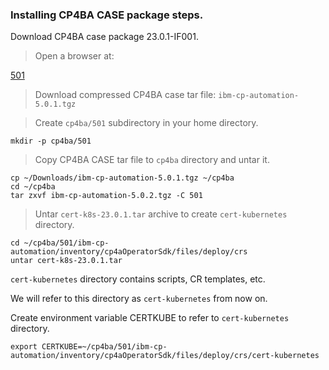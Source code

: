 ### Installing CP4BA CASE package steps.

Download CP4BA case package 23.0.1-IF001.

> Open a browser at:

[501](https://github.com/IBM/cloud-pak/tree/master/repo/case/ibm-cp-automation/5.0.1)

> Download compressed CP4BA case tar file: `ibm-cp-automation-5.0.1.tgz`

> Create `cp4ba/501` subdirectory in your home directory.

```
mkdir -p cp4ba/501
```

> Copy CP4BA CASE tar file to `cp4ba` directory and untar it.

```
cp ~/Downloads/ibm-cp-automation-5.0.1.tgz ~/cp4ba
cd ~/cp4ba
tar zxvf ibm-cp-automation-5.0.2.tgz -C 501
```

> Untar `cert-k8s-23.0.1.tar` archive to create `cert-kubernetes` directory.

```
cd ~/cp4ba/501/ibm-cp-automation/inventory/cp4aOperatorSdk/files/deploy/crs
untar cert-k8s-23.0.1.tar
```

`cert-kubernetes` directory contains scripts, CR templates, etc.

We will refer to this directory as `cert-kubernetes` from now on.

Create environment variable CERTKUBE to refer to `cert-kubernetes` directory.

```
export CERTKUBE=~/cp4ba/501/ibm-cp-automation/inventory/cp4aOperatorSdk/files/deploy/crs/cert-kubernetes
```
